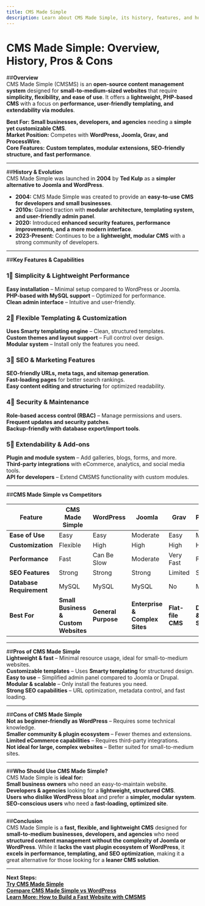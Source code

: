 ```yaml
---
title: CMS Made Simple  
description: Learn about CMS Made Simple, its history, features, and how it compares to other CMS platforms.  
---
```


# **CMS Made Simple: Overview, History, Pros & Cons**  

##**Overview**  
CMS Made Simple (CMSMS) is an **open-source content management system** designed for **small-to-medium-sized websites** that require **simplicity, flexibility, and ease of use**. It offers a **lightweight, PHP-based CMS** with a focus on **performance, user-friendly templating, and extendability via modules**.  

 **Best For:** **Small businesses, developers, and agencies** needing a **simple yet customizable CMS**.  
 **Market Position:** Competes with **WordPress, Joomla, Grav, and ProcessWire**.  
 **Core Features:** **Custom templates, modular extensions, SEO-friendly structure, and fast performance**.  

---

##**History & Evolution**  
CMS Made Simple was launched in **2004** by **Ted Kulp** as a **simpler alternative to Joomla and WordPress**.  

- **2004:** CMS Made Simple was created to provide an **easy-to-use CMS for developers and small businesses**.  
- **2010s:** Gained traction with **modular architecture, templating system, and user-friendly admin panel**.  
- **2020:** Introduced **enhanced security features, performance improvements, and a more modern interface**.  
- **2023-Present:** Continues to be a **lightweight, modular CMS** with a strong community of developers.  

---

##**Key Features & Capabilities**  

### **1⃣ Simplicity & Lightweight Performance**  
 **Easy installation** – Minimal setup compared to WordPress or Joomla.  
 **PHP-based with MySQL support** – Optimized for performance.  
 **Clean admin interface** – Intuitive and user-friendly.  

### **2⃣ Flexible Templating & Customization**  
 **Uses Smarty templating engine** – Clean, structured templates.  
 **Custom themes and layout support** – Full control over design.  
 **Modular system** – Install only the features you need.  

### **3⃣ SEO & Marketing Features**  
 **SEO-friendly URLs, meta tags, and sitemap generation**.  
 **Fast-loading pages** for better search rankings.  
 **Easy content editing and structuring** for optimized readability.  

### **4⃣ Security & Maintenance**  
 **Role-based access control (RBAC)** – Manage permissions and users.  
 **Frequent updates and security patches**.  
 **Backup-friendly with database export/import tools**.  

### **5⃣ Extendability & Add-ons**  
 **Plugin and module system** – Add galleries, blogs, forms, and more.  
 **Third-party integrations** with eCommerce, analytics, and social media tools.  
 **API for developers** – Extend CMSMS functionality with custom modules.  

---

##**CMS Made Simple vs Competitors**  

| Feature                  | CMS Made Simple | WordPress | Joomla     | Grav        | ProcessWire |
|--------------------------|----------------|-----------|------------|-------------|-------------|
| **Ease of Use**          |  Easy        |  Easy   |  Moderate |  Easy     |  Moderate |
| **Customization**        |  Flexible    |  High  |  High   |  High    |  High    |
| **Performance**          |  Fast        |  Can Be Slow |  Moderate |  Very Fast |  Fast |
| **SEO Features**         |  Strong      |  Strong |  Strong |  Limited  |  Strong |
| **Database Requirement** |  MySQL       |  MySQL  |  MySQL  |  No      |  MySQL  |
| **Best For**             | **Small Business & Custom Websites** | **General Purpose** | **Enterprise & Complex Sites** | **Flat-file CMS** | **Developers & Custom Solutions** |

---

##**Pros of CMS Made Simple**  
 **Lightweight & fast** – Minimal resource usage, ideal for small-to-medium websites.  
 **Customizable templates** – Uses **Smarty templating** for structured design.  
 **Easy to use** – Simplified admin panel compared to Joomla or Drupal.  
 **Modular & scalable** – Only install the features you need.  
 **Strong SEO capabilities** – URL optimization, metadata control, and fast loading.  

---

##**Cons of CMS Made Simple**  
 **Not as beginner-friendly as WordPress** – Requires some technical knowledge.  
 **Smaller community & plugin ecosystem** – Fewer themes and extensions.  
 **Limited eCommerce capabilities** – Requires third-party integrations.  
 **Not ideal for large, complex websites** – Better suited for small-to-medium sites.  

---

##**Who Should Use CMS Made Simple?**  
CMS Made Simple is **ideal for:**  
 **Small business owners** who need an easy-to-maintain website.  
 **Developers & agencies** looking for a **lightweight, structured CMS**.  
 **Users who dislike WordPress bloat** and prefer a **simpler, modular system**.  
 **SEO-conscious users** who need a **fast-loading, optimized site**.  

---

##**Conclusion**  
CMS Made Simple is a **fast, flexible, and lightweight CMS** designed for **small-to-medium businesses, developers, and agencies** who need **structured content management without the complexity of Joomla or WordPress**. While it **lacks the vast plugin ecosystem of WordPress**, it **excels in performance, templating, and SEO optimization**, making it a great alternative for those looking for a **leaner CMS solution**.  

---

 **Next Steps:**  
 **[Try CMS Made Simple](https://www.cmsmadesimple.org/)**  
 **[Compare CMS Made Simple vs WordPress](#)**  
 **[Learn More: How to Build a Fast Website with CMSMS](#)**  